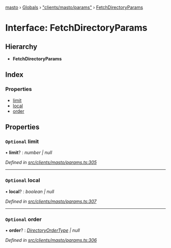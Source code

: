 [masto](../README.md) › [Globals](../globals.md) › ["clients/masto/params"](../modules/_clients_masto_params_.md) › [FetchDirectoryParams](_clients_masto_params_.fetchdirectoryparams.md)

# Interface: FetchDirectoryParams

## Hierarchy

* **FetchDirectoryParams**

## Index

### Properties

* [limit](_clients_masto_params_.fetchdirectoryparams.md#optional-limit)
* [local](_clients_masto_params_.fetchdirectoryparams.md#optional-local)
* [order](_clients_masto_params_.fetchdirectoryparams.md#optional-order)

## Properties

### `Optional` limit

• **limit**? : *number | null*

*Defined in [src/clients/masto/params.ts:305](https://github.com/neet/masto.js/blob/b9f6bdd/src/clients/masto/params.ts#L305)*

___

### `Optional` local

• **local**? : *boolean | null*

*Defined in [src/clients/masto/params.ts:307](https://github.com/neet/masto.js/blob/b9f6bdd/src/clients/masto/params.ts#L307)*

___

### `Optional` order

• **order**? : *[DirectoryOrderType](../modules/_clients_masto_params_.md#directoryordertype) | null*

*Defined in [src/clients/masto/params.ts:306](https://github.com/neet/masto.js/blob/b9f6bdd/src/clients/masto/params.ts#L306)*
